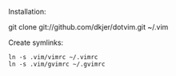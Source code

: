 Installation:

git clone git://github.com/dkjer/dotvim.git ~/.vim

Create symlinks:

    ln -s .vim/vimrc ~/.vimrc
    ln -s .vim/gvimrc ~/.gvimrc

